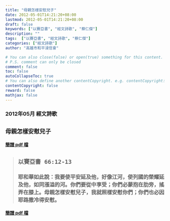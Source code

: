 ```yaml
---
title: "母親怎樣安慰兒子"
date: 2012-05-01T14:21:20+08:00
lastmod: 2012-05-01T14:21:20+08:00
draft: false
keywords: ["以賽亞書", "經文詩歌", "蔡仁傑"]
description: ""
tags:  ["以賽亞書", "經文詩歌", "蔡仁傑"]
categories: ["經文詩歌"]
author: "高雄市和平浸信會"

# You can also close(false) or open(true) something for this content.
# P.S. comment can only be closed
comment: false
toc: false
autoCollapseToc: true
# You can also define another contentCopyright. e.g. contentCopyright: "This is another copyright."
contentCopyright: false
reward: false
mathjax: false
---
```


### 2012年05月 經文詩歌

## `母親怎樣安慰兒子`

#### [簡譜 pdf 檔](/pdf-h/h201205.pdf "母親怎樣安慰兒子")

> ## `以賽亞書 66:12-13`
> 
> ### 耶和華如此說：我要使平安延及他，好像江河，使列國的榮耀延及他，如同漲溢的河。你們要從中享受；你們必蒙抱在肋旁，搖弄在膝上。母親怎樣安慰兒子，我就照樣安慰你們；你們也必因耶路撒冷得安慰。

#### [簡譜 pdf 檔](/pdf-h/h201205.pdf "母親怎樣安慰兒子")